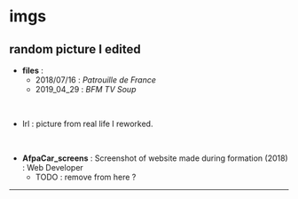 # imgs
random picture I edited
--------------

* **files** :
    * 2018/07/16 : _Patrouille de France_
    * 2019_04_29 : _BFM TV Soup_

<br>

* Irl : picture from real life I reworked.


<br>

* **AfpaCar_screens** : Screenshot of website made during formation (2018) : Web Developer
   * TODO : remove from here ?

-------
